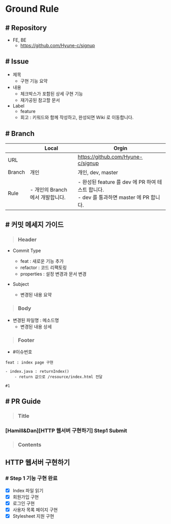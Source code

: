 # Ground Rule

## # Repository

- FE, BE
  - <https://github.com/Hyune-c/signup>

## # Issue

- 제목
  - 구현 기능 요약
- 내용
  - 체크박스가 포함된 상세 구현 기능
  - 재가공된 참고할 문서
- Label
  - feature
  - 회고 : 키워드와 함께 작성하고, 완성되면 Wiki 로 이동합니다.

## # Branch

|        | Local                  | Orgin                                                                 |
| ------ | ---------------------- | --------------------------------------------------------------------- |
| URL    |                        | <https://github.com/Hyune-c/signup>                                   |  |
| Branch | 개인                     | 개인, dev, master                                                       |
| Rule   | - 개인의 Branch 에서 개발합니다. | - 완성된 feature 를 dev 에 PR 하여 테스트 합니다.<br>- dev 를 통과하면 master 에 PR 합니다. |

## # 커밋 메세지 가이드

> ### Header

- Commit Type
  - feat : 새로운 기능 추가
  - refactor : 코드 리팩토링
  - properties : 설정 변경과 문서 변경

- Subject
  - 변경된 내용 요약

> ### Body

- 변경된 파일명 : 메소드명
  - 변경된 내용 상세

> ### Footer

- #이슈번호

```text
feat : index page 구현

- index.java : returnIndex()
    - return 값으로 /resource/index.html 전달

#1
```

## # PR Guide

> ### Title

### [Hamill&Dan][HTTP 웹서버 구현하기] Step1 Submit

> ### Contents

## HTTP 웹서버 구현하기

### # Step 1 기능 구현 완료

- [x] Index 파일 읽기  
- [x] 회원가입 구현 
- [x] 로그인 구현 
- [x] 사용자 목록 페이지 구현 
- [x] Stylesheet 지원 구현 